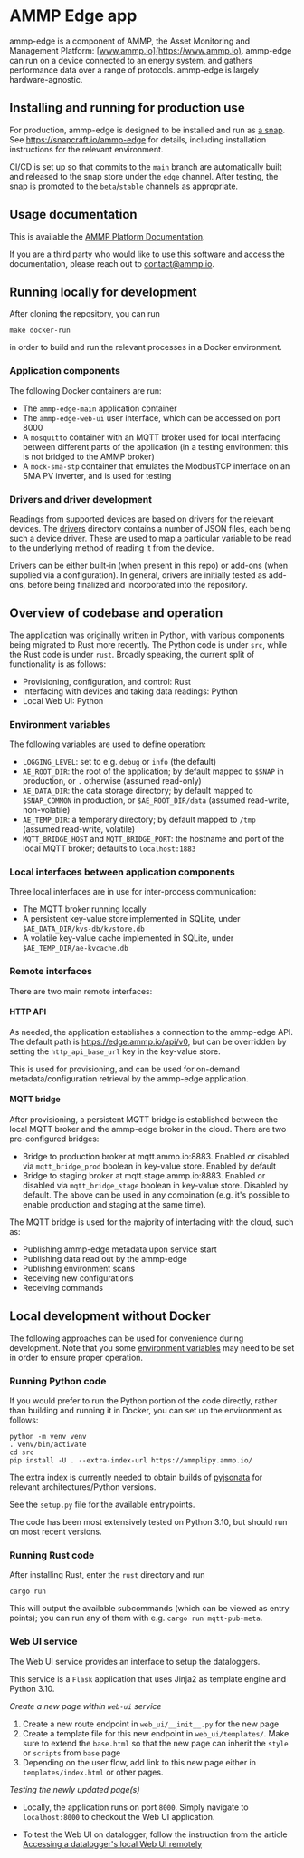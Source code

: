 # AMMP Edge app

ammp-edge is a component of AMMP, the Asset Monitoring and Management Platform: [www.ammp.io](https://www.ammp.io). ammp-edge can run on a device connected to an energy system, and gathers performance data over a range of protocols. ammp-edge is largely hardware-agnostic.

## Installing and running for production use

For production, ammp-edge is designed to be installed and run as [a snap](https://snapcraft.io). See https://snapcraft.io/ammp-edge for details, including installation instructions for the relevant environment.

CI/CD is set up so that commits to the `main` branch are automatically built and released to the snap store under the `edge` channel. After testing, the snap is promoted to the `beta`/`stable` channels as appropriate.

## Usage documentation

This is available the [AMMP Platform Documentation](https://ammpio.atlassian.net/wiki/spaces/APD).

If you are a third party who would like to use this software and access the documentation, please reach out to contact@ammp.io.

## Running locally for development

After cloning the repository, you can run
```
make docker-run
```
in order to build and run the relevant processes in a Docker environment.

### Application components

The following Docker containers are run:
- The `ammp-edge-main` application container
- The `ammp-edge-web-ui` user interface, which can be accessed on port 8000
- A `mosquitto` container with an MQTT broker used for local interfacing between different parts of the application (in a testing environment this is not bridged to the AMMP broker)
- A `mock-sma-stp` container that emulates the ModbusTCP interface on an SMA PV inverter, and is used for testing

### Drivers and driver development

Readings from supported devices are based on drivers for the relevant devices. The [drivers](drivers) directory contains a number of JSON files, each being such a device driver. These are used to map a particular variable to be read to the underlying method of reading it from the device.

Drivers can be either built-in (when present in this repo) or add-ons (when supplied via a configuration). In general, drivers are initially tested as add-ons, before being finalized and incorporated into the repository.

## Overview of codebase and operation

The application was originally written in Python, with various components being migrated to Rust more recently. The Python code is under `src`, while the Rust code is under `rust`. Broadly speaking, the current split of functionality is as follows:
- Provisioning, configuration, and control: Rust
- Interfacing with devices and taking data readings: Python
- Local Web UI: Python

### Environment variables

The following variables are used to define operation:
- `LOGGING_LEVEL`: set to e.g. `debug` or `info` (the default)
- `AE_ROOT_DIR`: the root of the application; by default mapped to `$SNAP` in production, or `.` otherwise (assumed read-only)
- `AE_DATA_DIR`: the data storage directory; by default mapped to `$SNAP_COMMON` in production, or `$AE_ROOT_DIR/data` (assumed read-write, non-volatile)
- `AE_TEMP_DIR`: a temporary directory; by default mapped to `/tmp` (assumed read-write, volatile)
- `MQTT_BRIDGE_HOST` and `MQTT_BRIDGE_PORT`: the hostname and port of the local MQTT broker; defaults to `localhost:1883`

### Local interfaces between application components

Three local interfaces are in use for inter-process communication:
- The MQTT broker running locally
- A persistent key-value store implemented in SQLite, under `$AE_DATA_DIR/kvs-db/kvstore.db`
- A volatile key-value cache implemented in SQLite, under `$AE_TEMP_DIR/ae-kvcache.db`

### Remote interfaces

There are two main remote interfaces:

#### HTTP API
As needed, the application establishes a connection to the ammp-edge API. The default path is https://edge.ammp.io/api/v0, but can be overridden by setting the `http_api_base_url` key in the key-value store.

This is used for provisioning, and can be used for on-demand metadata/configuration retrieval by the ammp-edge application. 

#### MQTT bridge
After provisioning, a persistent MQTT bridge is established between the local MQTT broker and the ammp-edge broker in the cloud. There are two pre-configured bridges:
- Bridge to production broker at mqtt.ammp.io:8883. Enabled or disabled via `mqtt_bridge_prod` boolean in key-value store. Enabled by default
- Bridge to staging broker at mqtt.stage.ammp.io:8883. Enabled or disabled via `mqtt_bridge_stage` boolean in key-value store. Disabled by default.
The above can be used in any combination (e.g. it's possible to enable production and staging at the same time).

The MQTT bridge is used for the majority of interfacing with the cloud, such as:
- Publishing ammp-edge metadata upon service start
- Publishing data read out by the ammp-edge
- Publishing environment scans
- Receiving new configurations
- Receiving commands

## Local development without Docker

The following approaches can be used for convenience during development. Note that you some [environment variables](#environment-variables) may need to be set in order to ensure proper operation.

### Running Python code

If you would prefer to run the Python portion of the code directly, rather than building and running it in Docker, you can set up the environment as follows:
```
python -m venv venv
. venv/bin/activate
cd src
pip install -U . --extra-index-url https://ammplipy.ammp.io/
```
The extra index is currently needed to obtain builds of [pyjsonata](https://pypi.org/project/pyjsonata/) for relevant architectures/Python versions.

See the `setup.py` file for the available entrypoints.

The code has been most extensively tested on Python 3.10, but should run on most recent versions.

### Running Rust code

After installing Rust, enter the `rust` directory and run
```
cargo run
```
This will output the available subcommands (which can be viewed as entry points); you can run any of them with e.g. `cargo run mqtt-pub-meta`.

### Web UI service

The Web UI service provides an interface to setup the dataloggers.

This service is a `Flask` application that uses Jinja2 as template engine and Python 3.10.

*Create a new page within `web-ui` service*

1. Create a new route endpoint in `web_ui/__init__.py` for the new page
2. Create a template file for this new endpoint in `web_ui/templates/`. Make sure to extend the `base.html` so that the new page can inherit the `style` or `scripts` from `base` page
3. Depending on the user flow, add link to this new page either in `templates/index.html` or other pages.

*Testing the newly updated page(s)*

- Locally, the application runs on port `8000`. Simply navigate to `localhost:8000` to checkout the Web UI application. 

- To test the Web UI on datalogger, follow the instruction from the article [Accessing a datalogger's local Web UI remotely](https://ammpio.atlassian.net/wiki/spaces/APD/pages/2463399969/Accessing+a+datalogger+s+local+Web+UI+remotely)
